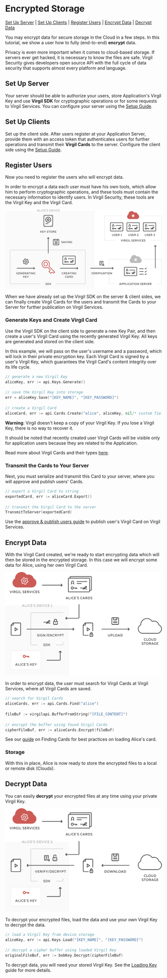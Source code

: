 # Encrypted Storage
[Set Up Server](#head1) | [Set Up Clients](#head2) | [Register Users](#head3) | [Encrypt Data](#head4) | [Decrypt Data](#head5)

You may encrypt data for secure storage in the Cloud in a few steps. In this tutorial, we show a user how to fully (end-to-end) **encrypt** data.

Privacy is even more important when it comes to cloud-based storage. If servers ever get hacked, it is necessary to know the files are safe.
Virgil Security gives developers open source API with the full cycle of data security that supports almost every platform and language.


## <a name="head1"></a> Set Up Server
Your server should be able to authorize your users, store Application's Virgil Key and use **Virgil SDK** for cryptographic operations or for some requests to Virgil Services. You can configure your server using the [Setup Guide](/documentation/guides/configuration/server-configuration.md).


## <a name="head2"></a> Set Up Clients
Set up the client side. After users register at your Application Server, provide them with an access token that authenticates users for further operations and transmit their **Virgil Cards** to the server. Configure the client side using the [Setup Guide](/documentation/guides/configuration/client-configuration.md).


## <a name="head3"></a> Register Users
Now you need to register the users who will encrypt data.

In order to encrypt a data each user must have his own tools, which allow him to perform cryptographic operations, and these tools must contain the necessary information to identify users. In Virgil Security, these tools are the Virgil Key and the Virgil Card.

![Virgil Card](/documentation/img/Card_introduct.png "Create Virgil Card")

When we have already set up the Virgil SDK on the server & client sides, we can finally create Virgil Cards for the users and transmit the Cards to your Server for further publication on Virgil Services.


### Generate Keys and Create Virgil Card
Use the Virgil SDK on the client side to generate a new Key Pair, and then create a user's Virgil Card using the recently generated Virgil Key. All keys are generated and stored on the client side.

In this example, we will pass on the user's username and a password, which will lock in their private encryption key. Each Virgil Card is signed by a user's Virgil Key, which guarantees the Virgil Card's content integrity over its life cycle.

```go
// generate a new Virgil Key
aliceKey, err := api.Keys.Generate()

// save the Virgil Key into storage
err = aliceKey.Save("[KEY_NAME]", "[KEY_PASSWORD]")

// create a Virgil Card
aliceCard, err := api.Cards.Create("alice", aliceKey, nil/* custom fields */)
```


**Warning**: Virgil doesn't keep a copy of your Virgil Key. If you lose a Virgil Key, there is no way to recover it.

It should be noted that recently created user Virgil Cards will be visible only for application users because they are related to the Application.

Read more about Virgil Cards and their types [here](/documentation/guides/virgil-card/creating-card.md).


### Transmit the Cards to Your Server

Next, you must serialize and transmit this Card to your server, where you will approve and publish users' Cards.

```go
// export a Virgil Card to string
exportedCard, err := aliceCard.Export()

// transmit the Virgil Card to the server
TransmitToServer(exportedCard)
```

Use the [approve & publish users guide](/documentation/guides/configuration/server-configuration.md) to publish user's Virgil Card on Virgil Services.


## <a name="head4"></a> Encrypt Data

With the Virgil Card created, we're ready to start encrypting data which will then be stored in the encrypted storage. In this case we will encrypt some data for Alice, using her own Virgil Card.

![encrypted storage](/documentation/img/encrypted_storage_upload.png "Encrypt data")

In order to encrypt data, the user must search for Virgil Cards at Virgil Services, where all Virgil Cards are saved.

```go
// search for Virgil Cards
aliceCards, err := api.Cards.Find("alice")

fileBuf := virgilapi.BufferFromString("[FILE_CONTENT]")

// encrypt the buffer using found Virgil Cards
cipherFileBuf, err := aliceCards.Encrypt(fileBuf)
```

See our [guide](/documentation/guides/virgil-card/finding-card.md) on Finding Cards for best practices on loading Alice's card.

### Storage

With this in place, Alice is now ready to store the encrypted files to a local or remote disk (Clouds).


## <a name="head5"></a> Decrypt Data

You can easily **decrypt** your encrypted files at any time using your private Virgil Key.

![Encrypt Data](/documentation/img/encrypted_storage_download.png "Decrypt Data")

To decrypt your encrypted files, load the data and use your own Virgil Key to decrypt the data.

```go
// load a Virgil Key from device storage
aliceKey, err := api.Keys.Load("[KEY_NAME]", "[KEY_PASSWORD]")

// decrypt a cipher buffer using loaded Virgil Key
originalFileBuf, err := bobKey.Decrypt(cipherFileBuf)
```

To decrypt data, you will need your stored Virgil Key. See the [Loading Key](/documentation/guides/virgil-key/loading-key.md) guide for more details.
